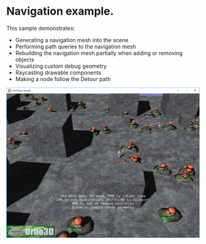  Navigation example.
=============

This sample demonstrates:
- Generating a navigation mesh into the scene
- Performing path queries to the navigation mesh
- Rebuilding the navigation mesh partially when adding or removing objects
- Visualizing custom debug geometry
- Raycasting drawable components
- Making a node follow the Detour path

![Screenshot](Screenshots/Screenshot.png)